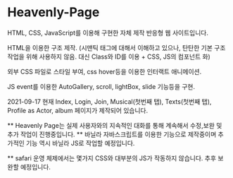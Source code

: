 # Heavenly-Page

HTML, CSS, JavaScript를 이용해 구현한 자체 제작 반응형 웹 사이트입니다.

HTML을 이용한 구조 제작.
(시맨틱 태그에 대해서 이해하고 있으나, 탄탄한 기본 구조 작업을 위해 사용하지 않음. 대신 Class와 ID를 이용 + CSS, JS의 컴포넌트 화)

외부 CSS 파일로 스타일 부여, css hover등을 이용한 인터랙트 애니메이션.

JS event를 이용한 AutoGallery, scroll, lightBox, slide 기능등을 구현.

2021-09-17 현재
Index, Login, Join, Musical(첫번째 탭), Texts(첫번째 탭), Profile as Actor, album 페이지가 제작되어 있습니다.


** Heavenly Page는 실제 사용자와의 지속적인 대화를 통해 계속해서 수정,보완 및 추가 작업이 진행중입니다.
** 바닐라 자바스크립트를 이용한 기능으로 제작중이며 추가적인 기능 역시 바닐라 JS로 작업할 예정입니다.

** safari 운영 체제에서는 몇가지 CSS와 대부분의 JS가 작동하지 않습니다. 추후 보완할 예정입니다. 